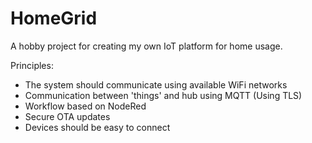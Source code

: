 # HomeGrid

A hobby project for creating my own IoT platform for home usage.

Principles:

* The system should communicate using available WiFi networks
* Communication between 'things' and hub using MQTT (Using TLS)
* Workflow based on NodeRed
* Secure OTA updates
* Devices should be easy to connect
